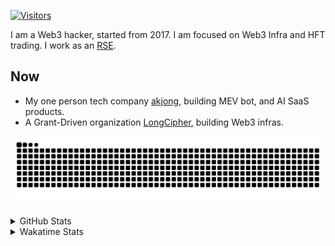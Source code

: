 <!-- markdownlint-disable MD041 MD010 MD033 -->
[![Visitors](https://api.visitorbadge.io/api/daily?path=Akagi201%2FAkagi201&label=Visitors%20Today&countColor=%2337d67a)](https://visitorbadge.io/status?path=Akagi201%2FAkagi201)

I am a Web3 hacker, started from 2017. I am focused on Web3 Infra and HFT trading.
I work as an [RSE](https://us-rse.org/about/what-is-an-rse/).

## Now

* My one person tech company [akjong](https://github.com/akjong), building MEV bot, and AI SaaS products.
* A Grant-Driven organization [LongCipher](https://github.com/longcipher), building Web3 infras.

[![github contribution grid snake animation](https://raw.githubusercontent.com/Akagi201/Akagi201/output/github-contribution-grid-snake.svg#gh-light-mode-only)](https://github.com/Akagi201)

<details>
<summary>GitHub Stats</summary>
  <a href="https://github.com/Akagi201"><img alt="Profile Detail" src="https://raw.githubusercontent.com/Akagi201/Akagi201/master/profile-summary-card-output/dracula/0-profile-details.svg" /></a>
  <a href="https://github.com/Akagi201"><img alt="Github Stats" src="https://raw.githubusercontent.com/Akagi201/Akagi201/master/profile-summary-card-output/dracula/3-stats.svg" /></a>
  <a href="https://github.com/Akagi201"><img alt="Lang By Commits" src="https://raw.githubusercontent.com/Akagi201/Akagi201/master/profile-summary-card-output/dracula/2-most-commit-language.svg" /></a>
</details>

<details>
<summary>Wakatime Stats</summary>
<br>

<!--START_SECTION:waka-->

```txt
From: 16 June 2025 - To: 23 June 2025

Total Time: 7 hrs 22 mins

Other              6 hrs 24 mins   █████████████████████▓░░░   86.74 %
TOML               21 mins         █▒░░░░░░░░░░░░░░░░░░░░░░░   04.95 %
Rust               12 mins         ▓░░░░░░░░░░░░░░░░░░░░░░░░   02.91 %
sh                 12 mins         ▓░░░░░░░░░░░░░░░░░░░░░░░░   02.72 %
TypeScript         4 mins          ▒░░░░░░░░░░░░░░░░░░░░░░░░   01.09 %
SRecode Template   4 mins          ▒░░░░░░░░░░░░░░░░░░░░░░░░   00.96 %
JSON               1 min           ░░░░░░░░░░░░░░░░░░░░░░░░░   00.24 %
Git Config         0 secs          ░░░░░░░░░░░░░░░░░░░░░░░░░   00.22 %
Markdown           0 secs          ░░░░░░░░░░░░░░░░░░░░░░░░░   00.17 %
```

<!--END_SECTION:waka-->

</details>
